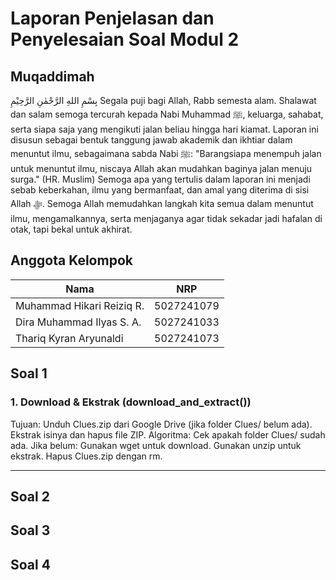 # Laporan Penjelasan dan Penyelesaian Soal Modul 2
## Muqaddimah
بِسْمِ اللهِ الرَّحْمٰنِ الرَّحِيْمِ
Segala puji bagi Allah, Rabb semesta alam. Shalawat dan salam semoga tercurah kepada Nabi Muhammad ﷺ, keluarga, sahabat, serta siapa saja yang mengikuti jalan beliau hingga hari kiamat.
Laporan ini disusun sebagai bentuk tanggung jawab akademik dan ikhtiar dalam menuntut ilmu, sebagaimana sabda Nabi ﷺ:
"Barangsiapa menempuh jalan untuk menuntut ilmu, niscaya Allah akan mudahkan baginya jalan menuju surga."
(HR. Muslim)
Semoga apa yang tertulis dalam laporan ini menjadi sebab keberkahan, ilmu yang bermanfaat, dan amal yang diterima di sisi Allah ﷻ.
Semoga Allah memudahkan langkah kita semua dalam menuntut ilmu, mengamalkannya, serta menjaganya agar tidak sekadar jadi hafalan di otak, tapi bekal untuk akhirat.

## Anggota Kelompok
| Nama                      | NRP        |
|---------------------------|------------|
|Muhammad Hikari Reiziq R.  | 5027241079 |
|Dira Muhammad Ilyas S. A.  | 5027241033 |
|Thariq Kyran Aryunaldi     | 5027241073 |

## Soal 1
### 1. Download & Ekstrak (download_and_extract())
Tujuan:
Unduh Clues.zip dari Google Drive (jika folder Clues/ belum ada).
Ekstrak isinya dan hapus file ZIP.
Algoritma:
Cek apakah folder Clues/ sudah ada.
Jika belum:
Gunakan wget untuk download.
Gunakan unzip untuk ekstrak.
Hapus Clues.zip dengan rm.



---

## Soal 2


## Soal 3


## Soal 4
